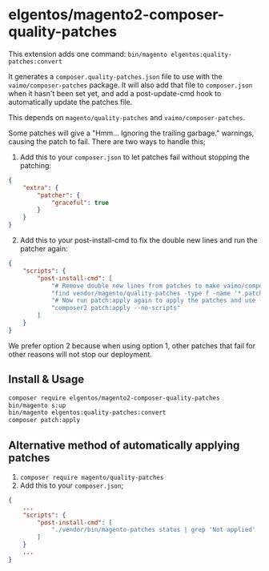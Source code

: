 # elgentos/magento2-composer-quality-patches

This extension adds one command: `bin/magento elgentos:quality-patches:convert`

It generates a `composer.quality-patches.json` file to use with the `vaimo/composer-patches` package. It will also add that file to `composer.json` when it hasn't been set yet, and add a post-update-cmd hook to automatically update the patches file.

This depends on `magento/quality-patches` and `vaimo/composer-patches`.

Some patches will give a "Hmm...  Ignoring the trailing garbage." warnings, causing the patch to fail. There are two ways to handle this;

1. Add this to your `composer.json` to let patches fail without stopping the patching:

```json
{
    "extra": {
        "patcher": {
            "graceful": true
        }
    }
}
```

2. Add this to your post-install-cmd to fix the double new lines and run the patcher again:

```json
{
    "scripts": {
        "post-install-cmd": [
            "# Remove double new lines from patches to make vaimo/composer-patches process them correctly",
            "find vendor/magento/quality-patches -type f -name '*.patch' -exec    sed --in-place -e :a -e '/^\\n*$/{$d;N;};/\\n$/ba' {} \\;",
            "# Now run patch:apply again to apply the patches and use --no-scripts to avoid an infinite loop",
            "composer2 patch:apply --no-scripts"
        ]
    }
}
```

We prefer option 2 because when using option 1, other patches that fail for other reasons will not stop our deployment.

## Install & Usage
```bash
composer require elgentos/magento2-composer-quality-patches 
bin/magento s:up
bin/magento elgentos:quality-patches:convert
composer patch:apply
```

## Alternative method of automatically applying patches

1. `composer require magento/quality-patches`
2. Add this to your `composer.json`;

```json
{
    ...
    "scripts": {
        "post-install-cmd": [
            "./vendor/bin/magento-patches status | grep 'Not applied' | cut -d ' ' -f2 | xargs ./vendor/bin/magento-patches apply"
        ]
    }
    ...
}
```
